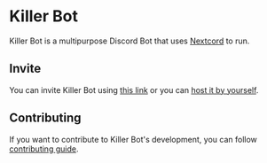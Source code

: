 # Killer Bot

Killer Bot is a multipurpose Discord Bot that uses [Nextcord](https://github.com/nextcord/nextcord) to run.

## Invite

You can invite Killer Bot using [this link](https://discord.com/api/oauth2/authorize?client_id=945158875722702878&permissions=1376842542422&scope=bot%20applications.commands) or you can [host it by yourself](https://github.com/KillerCrazy25/Killer-Bot/tree/main/wiki/host.md).

## Contributing

If you want to contribute to Killer Bot's development, you can follow [contributing guide](https://github.com/KillerCrazy25/Killer-Bot/tree/main/wiki/contributing.md).
